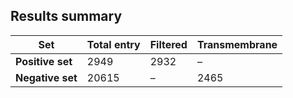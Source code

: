## Results summary
| Set            | Total entry | Filtered | Transmembrane       |
|----------------|-------------|----------|---------------------|
|**Positive set**| 2949        | 2932     | –                   |
|**Negative set**| 20615       | –        | 2465                |
